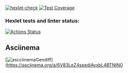 [![hexlet-check](https://github.com/glebkarmanov/php-project-48/actions/workflows/hexlet-check.yml/badge.svg)](https://github.com/glebkarmanov/php-project-48/actions/workflows/hexlet-check.yml)
[![Test Coverage](https://api.codeclimate.com/v1/badges/56e44a1816ed0f241957/test_coverage)](https://codeclimate.com/github/glebkarmanov/php-project-48/test_coverage)

### Hexlet tests and linter status:
[![Actions Status](https://github.com/glebkarmanov/php-project-48/actions/workflows/hexlet-check.yml/badge.svg)](https://github.com/glebkarmanov/php-project-48/actions)

## Asciinema

[![ascciinemaGendiff](https://asciinema.org/a/6V83LeZ4spediAvxbL4BTNIN0)](https://asciinema.org/a/6V83LeZ4spediAvxbL4BTNIN0